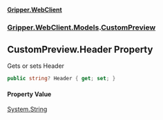 #### [Gripper.WebClient](index 'index')
### [Gripper.WebClient.Models](Gripper_WebClient_Models 'Gripper.WebClient.Models').[CustomPreview](Gripper_WebClient_Models_CustomPreview 'Gripper.WebClient.Models.CustomPreview')
## CustomPreview.Header Property
Gets or sets Header  
```csharp
public string? Header { get; set; }
```
#### Property Value
[System.String](https://docs.microsoft.com/en-us/dotnet/api/System.String 'System.String')
